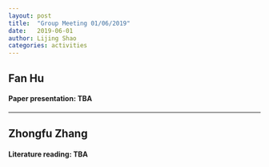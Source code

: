 ```yaml
---
layout: post
title:  "Group Meeting 01/06/2019"
date:   2019-06-01
author: Lijing Shao
categories: activities
---
```




## Fan Hu

#### Paper presentation: TBA

---

## Zhongfu Zhang

#### Literature reading: TBA

